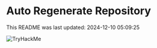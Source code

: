 # Auto Regenerate Repository

This README was last updated: 2024-12-10 05:09:25

 ![TryHackMe](https://tryhackme.com/badge/533634)